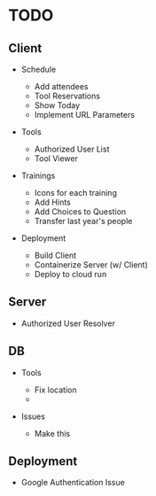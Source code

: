 # TODO

## Client

* Schedule
    * Add attendees
    * Tool Reservations
    * Show Today
    * Implement URL Parameters

* Tools
    * Authorized User List
    * Tool Viewer

* Trainings
    * Icons for each training
    * Add Hints
    * Add Choices to Question
    * Transfer last year's people

* Deployment
    * Build Client
    * Containerize Server (w/ Client)
    * Deploy to cloud run

## Server

* Authorized User Resolver

## DB

* Tools
    * Fix location
    * 

* Issues
    * Make this


## Deployment

* Google Authentication Issue